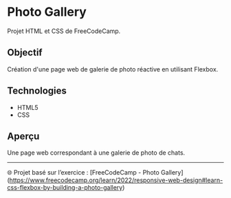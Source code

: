 # Photo Gallery

Projet HTML et CSS de FreeCodeCamp.

## Objectif
Création d'une page web de galerie de photo réactive en utilisant Flexbox.

## Technologies
- HTML5
- CSS

## Aperçu
Une page web correspondant à une galerie de photo de chats.

---
🌐 Projet basé sur l’exercice : [FreeCodeCamp - Photo Gallery] (https://www.freecodecamp.org/learn/2022/responsive-web-design#learn-css-flexbox-by-building-a-photo-gallery)

